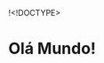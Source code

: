 !<!DOCTYPE>

<html>
  <head>
    <title>EDGLEISON CAMILO</title>
  </head>
  <body>
    <h1>Olá Mundo!</h1>
  </body>
</html>
